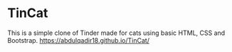 # TinCat
This is a simple clone of Tinder made for cats using basic HTML, CSS and Bootstrap.
https://abdulqadir18.github.io/TinCat/
